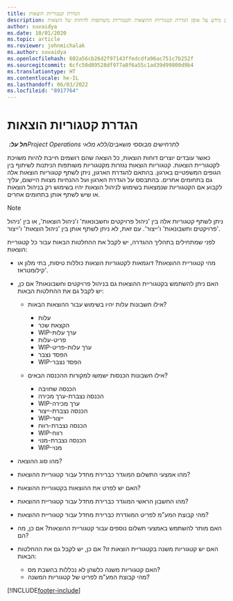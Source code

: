 ```yaml
---
title: הגדרת קטגוריות הוצאות
description: מאמר זה מספק מידע על אופן הגדרת קטגוריות ההוצאות וקטגוריות משותפות לדוחות של הוצאות.
author: suvaidya
ms.date: 10/01/2020
ms.topic: article
ms.reviewer: johnmichalak
ms.author: suvaidya
ms.openlocfilehash: 602a56cb26d2f97143ffedcdfa96ac751c7b252f
ms.sourcegitcommit: 6cfc50d89528df977a8f6a55c1ad39d99800d9b4
ms.translationtype: HT
ms.contentlocale: he-IL
ms.lasthandoff: 06/03/2022
ms.locfileid: "8917764"
---
```

# <a name="set-up-expense-categories"></a>הגדרת קטגוריות הוצאות

_**חל על:** ‏Project Operations לתרחישים מבוססי משאבים/ללא מלאי_

כאשר עובדים יוצרים דוחות הוצאות, כל הוצאה שהם רושמים חייבת להיות משויכת לקטגוריית הוצאות. קטגוריות הוצאות נגזרות מקטגוריות משותפות הניתנות לשיתוף בין הגופים המשפטיים בארגון. בהתאם להגדרת הארגון, ניתן לשתף קטגוריות הוצאות אלה גם בתחומים אחרים. בהתבסס על הגדרת הארגון ועל ההנחיות מצוות היישום, עליך לקבוע אם הקטגוריות שנמצאות בשימוש לניהול הוצאות יהיו בשימוש רק בניהול הוצאות או שיש לשתף אותן בתחומים אחרים.

> [!NOTE]
> ניתן לשתף קטגוריות אלה בין 'ניהול פרויקטים וחשבונאות' ו'ניהול הוצאות', או בין 'ניהול פרויקטים וחשבונאות' ו'ייצור'. עם זאת, לא ניתן לשתף אותן בין 'ניהול הוצאות' ו'ייצור'.

לפני שמתחילים בתהליך ההגדרה, יש לקבל את ההחלטות הבאות עבור כל קטגוריית הוצאות:

- מהי קטגוריית ההוצאות? דוגמאות לקטגוריות הוצאות כוללות טיסות, בתי מלון או קילומטראז'.
- האם ניתן להשתמש בקטגוריית ההוצאות גם בניהול פרויקטים וחשבונאות? אם כן, יש לקבל גם את ההחלטות הבאות:

    - אילו חשבונות עלות יהיו בשימוש עבור ההוצאות הבאות?

        - עלות
        - הקצאת שכר
        - WIP-ערך עלות
        - פריט-עלות
        - WIP-ערך עלות-פריט
        - הפסד נצבר
        - WIP-הפסד נצבר

    - אילו חשבונות הכנסות ישמשו למקורות ההכנסה הבאים?

        - הכנסה שחויבה
        - הכנסה נצברת-ערך מכירה
        - WIP-ערך מכירה
        - הכנסה נצברת-ייצור
        - WIP-ייצור
        - הכנסה נצברת-רווח
        - WIP-רווח
        - הכנסה נצברת-מנוי
        - WIP-מנוי

- מהו סוג ההוצאה?
- מהו אמצעי התשלום המוגדר כברירת מחדל עבור קטגוריית ההוצאות?
- האם יש לפרט את ההוצאות בקטגוריית ההוצאות?
- מהו החשבון הראשי המוגדר כברירת מחדל עבור קטגוריית ההוצאות?
- מהי קבוצת המע"מ לפריט המוגדרת כברירת מחדל עבור קטגוריית ההוצאות?
- האם מותר להשתמש באמצעי תשלום נוספים עבור קטגוריית ההוצאות? אם כן, מה הם?
- האם יש קטגוריות משנה בקטגוריית הוצאות זו? אם כן, יש לקבל גם את ההחלטות הבאות:

    - האם קטגוריות משנה כלשהן לא נכללות בהשבת מס?
    - מהי קבוצת המע"מ לפריט של קטגוריות המשנה?


[!INCLUDE[footer-include](../includes/footer-banner.md)]